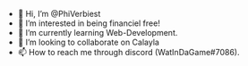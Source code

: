 - 👋 Hi, I’m @PhiVerbiest
- 👀 I’m interested in being financiel free!
- 🌱 I’m currently learning Web-Development.
- 💞️ I’m looking to collaborate on Calayla
- 📫 How to reach me through discord (WatInDaGame#7086).

<!---
PhiVerbiest/PhiVerbiest is a ✨ special ✨ repository because its `README.md` (this file) appears on your GitHub profile.
You can click the Preview link to take a look at your changes.
--->
